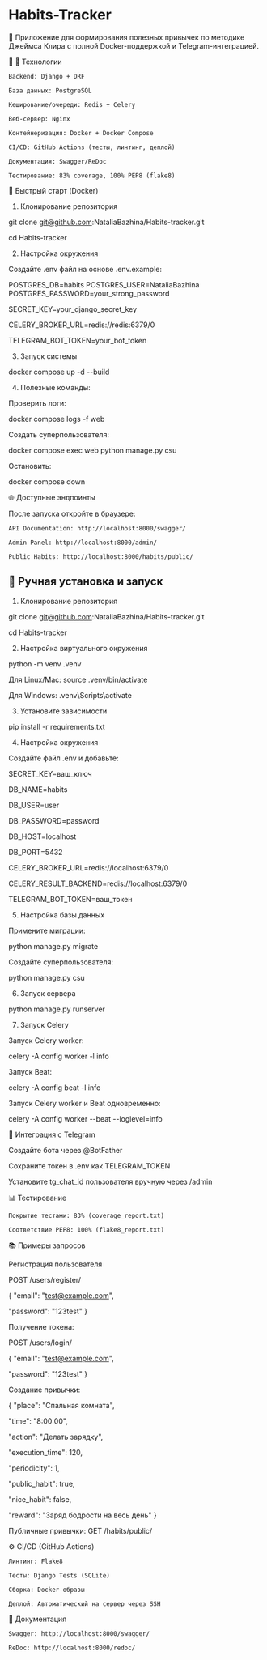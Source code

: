 # Habits-Tracker

🚀 Приложение для формирования полезных привычек по методике Джеймса Клира с полной Docker-поддержкой и Telegram-интеграцией.

📌 🔧 Технологии

    Backend: Django + DRF

    База данных: PostgreSQL

    Кеширование/очереди: Redis + Celery

    Веб-сервер: Nginx

    Контейнеризация: Docker + Docker Compose

    CI/CD: GitHub Actions (тесты, линтинг, деплой)

    Документация: Swagger/ReDoc

    Тестирование: 83% coverage, 100% PEP8 (flake8)

🚀 Быстрый старт (Docker)
1. Клонирование репозитория

git clone git@github.com:NataliaBazhina/Habits-tracker.git

cd Habits-tracker

2. Настройка окружения

Создайте .env файл на основе .env.example:

POSTGRES_DB=habits
POSTGRES_USER=NataliaBazhina
POSTGRES_PASSWORD=your_strong_password

SECRET_KEY=your_django_secret_key

CELERY_BROKER_URL=redis://redis:6379/0

TELEGRAM_BOT_TOKEN=your_bot_token

3. Запуск системы

docker compose up -d --build

4. Полезные команды:

Проверить логи:

docker compose logs -f web

Создать суперпользователя:

docker compose exec web python manage.py csu

Остановить:

docker compose down

🌐 Доступные эндпоинты

После запуска откройте в браузере:

    API Documentation: http://localhost:8000/swagger/

    Admin Panel: http://localhost:8000/admin/

    Public Habits: http://localhost:8000/habits/public/


## 🚀 Ручная установка и запуск

1. Клонирование репозитория

git clone git@github.com:NataliaBazhina/Habits-tracker.git

cd Habits-tracker

2. Настройка виртуального окружения

python -m venv .venv

Для Linux/Mac:
source .venv/bin/activate

Для Windows:
.venv\Scripts\activate

3. Установите зависимости

pip install -r requirements.txt

4. Настройка окружения

Создайте файл .env и добавьте:

SECRET_KEY=ваш_ключ

DB_NAME=habits

DB_USER=user

DB_PASSWORD=password

DB_HOST=localhost

DB_PORT=5432


CELERY_BROKER_URL=redis://localhost:6379/0

CELERY_RESULT_BACKEND=redis://localhost:6379/0

TELEGRAM_BOT_TOKEN=ваш_токен

5. Настройка базы данных

Примените миграции:

python manage.py migrate

Создайте суперпользователя:

python manage.py csu

6. Запуск сервера

python manage.py runserver

7. Запуск Celery

Запуск Celery worker:

celery -A config worker -l info

Запуск Beat:

celery -A config beat -l info

Запуск Celery worker и Beat одновременно: 

celery -A config worker --beat --loglevel=info

🤖 Интеграция с Telegram

Создайте бота через @BotFather

Сохраните токен в .env как TELEGRAM_TOKEN

Установите tg_chat_id пользователя вручную через /admin

📊 Тестирование

    Покрытие тестами: 83% (coverage_report.txt)

    Соответствие PEP8: 100% (flake8_report.txt)

📚 Примеры запросов

Регистрация пользователя

POST /users/register/

{
  "email": "test@example.com",

  "password": "123test"
}

Получение токена:

POST /users/login/

{
  "email": "test@example.com",

  "password": "123test"
}

Создание привычки:

{
  "place": "Спальная комната",

  "time": "8:00:00",

  "action": "Делать зарядку",

  "execution_time": 120,

  "periodicity": 1,

  "public_habit": true,

  "nice_habit": false,

  "reward": "Заряд бодрости на весь день"
}


Публичные привычки:
GET /habits/public/


⚙️ CI/CD (GitHub Actions)

    Линтинг: Flake8

    Тесты: Django Tests (SQLite)

    Сборка: Docker-образы

    Деплой: Автоматический на сервер через SSH

📄 Документация

    Swagger: http://localhost:8000/swagger/

    ReDoc: http://localhost:8000/redoc/




